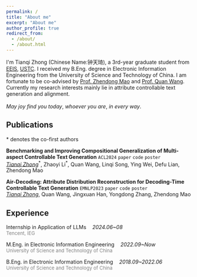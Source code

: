 ```yaml
---
permalink: /
title: "About me"
excerpt: "About me"
author_profile: true
redirect_from: 
  - /about/
  - /about.html
---
```


I'm Tianqi Zhong (Chinese Name:钟天琦), a 3rd-year graduate student from [EEIS](https://eeis.ustc.edu.cn/main.htm), [USTC](https://www.ustc.edu.cn/). I received my B.Eng. degree in Electronic Information Engineering from the University of Science and Technology of China. I am fortunate to be co-advised by [Prof. Zhendong Mao](https://faculty.ustc.edu.cn/maozhendong/zh_CN/index.htm) and [Prof. Quan Wang](https://teacher.bupt.edu.cn/wangquan/en/index/245476/list/index.htm). Currently my research interests mainly lie in attribute controllable text generation and alignment. 
<br><br>$May\ joy\ find\ you\ today,\ whoever\ you\ are,\ in\ every\ way.$

## Publications

\* denotes the co-first authors

**Benchmarking and Improving Compositional Generalization of Multi-aspect Controllable Text Generation** <a href="https://2024.aclweb.org/" target="_blank" style="text-decoration: none;"><code>ACL2024</code></a> <a href="https://aclanthology.org/2024.acl-long.351.pdf" target="_blank" style="text-decoration: none;"><code>paper</code></a> <a href="https://github.com/tqzhong/CG4MCTG" target="_blank" style="text-decoration: none;"><code>code</code></a> <a href="/files/poster_compmctg .pdf" target="_blank" style="text-decoration: none;"><code>poster</code></a> <br>
_<ins>Tianqi Zhong</ins>_<sup>\*</sup>, Zhaoyi Li<sup>\*</sup>, Quan Wang, Linqi Song, Ying Wei, Defu Lian, Zhendong Mao
<!--[[paper]](https://aclanthology.org/2024.acl-long.351.pdf) [[codes]](https://github.com/tqzhong/CG4MCTG) [[poster]](/files/poster_compmctg .pdf)-->
<!--We first propose a holistic benchmark to evaluate the compositional generalization of multi-aspect controllable text generation (MCTG) and a training framework incorporating meta-learning to mitigate the compositional generalization risk in MCTG.-->
<!--<img src="/images/paper_image/compmctg.png" alt="compmctg" style="zoom:10%;" />-->

**Air-Decoding: Attribute Distribution Reconstruction for Decoding-Time Controllable Text Generation** <a href="https://2023.emnlp.org/" target="_blank" style="text-decoration: none;"><code>EMNLP2023</code></a> <a href="https://aclanthology.org/2023.emnlp-main.512.pdf" target="_blank" style="text-decoration: none;"><code>paper</code></a> <a href="https://github.com/tqzhong/Air-Decoding" target="_blank" style="text-decoration: none;"><code>code</code></a> <a href="/files/poster_air.pdf" target="_blank" style="text-decoration: none;"><code>poster</code></a><br>
_<ins>Tianqi Zhong</ins>_, Quan Wang, Jingxuan Han, Yongdong Zhang, Zhendong Mao
<!--[[paper]](https://aclanthology.org/2023.emnlp-main.512.pdf) [[codes]](https://github.com/tqzhong/Air-Decoding) [[poster]](/files/poster_air.pdf)-->
<!--We propose a novel decoding-time controllable text generation (CTG) framework via attribute distribution reconstruction to address the problem of attribute collapse in traditional decoding-time CTG methods.-->
<!--<img src="/images/paper_image/air-decoding.png" alt="air-decoding" style="zoom:9%;" />-->


## Experience
Internship in Application of LLMs$\quad$_2024.06~08_
  <br><font color="gray" size="2.75">Tencent, IEG</font>

M.Eng. in Electronic Information Engineering$\quad$_2022.09~Now_
  <br><font color="gray" size="2.75">University of Science and Technology of China</font>

B.Eng. in Electronic Information Engineering$\quad$_2018.09~2022.06_
  <br><font color="gray" size="2.75">University of Science and Technology of China</font>


